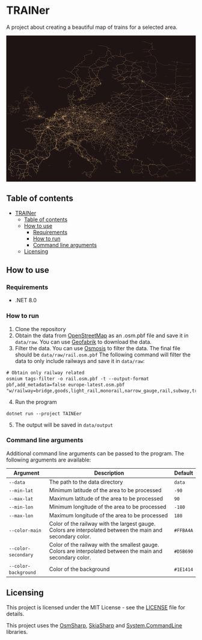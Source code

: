 # TRAINer
A project about creating a beautiful map of trains for a selected area.

![Example](doc/rails_min.png)

## Table of contents

- [TRAINer](#trainer)
  - [Table of contents](#table-of-contents)
  - [How to use](#how-to-use)
    - [Requirements](#requirements)
    - [How to run](#how-to-run)
    - [Command line arguments](#command-line-arguments)
  - [Licensing](#licensing)


## How to use

### Requirements

- .NET 8.0

### How to run

1. Clone the repository
2. Obtain the data from [OpenStreetMap](https://www.openstreetmap.org/) as an .osm.pbf file and save it in `data/raw`. You can use [Geofabrik](https://download.geofabrik.de/) to download the data.
3. Filter the data. You can use [Osmosis](https://wiki.openstreetmap.org/wiki/Osmosis) to filter the data. The final file should be `data/raw/rail.osm.pbf` The following command will filter the data to only include railways and save it in `data/raw`:
```shell
# Obtain only railway related
osmium tags-filter -o rail.osm.pbf -t --output-format pbf,add_metadata=false europe-latest.osm.pbf "w/railway=bridge,goods,light_rail,monorail,narrow_gauge,rail,subway,tram"
```
4. Run the program
```shell
dotnet run --project TAINEer
```
5. The output will be saved in `data/output`

### Command line arguments

Additional command line arguments can be passed to the program. The following arguments are available:

| Argument | Description | Default |
| --- | --- | --- |
| `--data` | The path to the data directory | `data` |
| `--min-lat` | Minimum latitude of the area to be processed | `-90` |
| `--max-lat` | Maximum latitude of the area to be processed | `90` |
| `--min-lon` | Minimum longitude of the area to be processed | `-180` |
| `--max-lon` | Maximum longitude of the area to be processed | `180` |
| `--color-main` | Color of the railway with the largest gauge. Colors are interpolated between the main and secondary color. | `#FFBA4A` |
| `--color-secondary` | Color of the railway with the smallest gauge. Colors are interpolated between the main and secondary color. | `#D5B690` |
| `--color-background` | Color of the background | `#1E1414` |

## Licensing

This project is licensed under the MIT License - see the [LICENSE](LICENSE) file for details.

This project uses the [OsmSharp](https://github.com/OsmSharp/core), [SkiaSharp](https://github.com/mono/SkiaSharp) and [System.CommandLine](https://github.com/dotnet/command-line-api) libraries.
